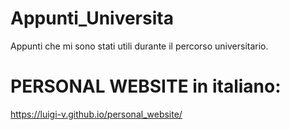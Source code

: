 # Appunti_Universita
Appunti che mi sono stati utili durante il percorso universitario. 


# PERSONAL WEBSITE in italiano:
https://luigi-v.github.io/personal_website/
